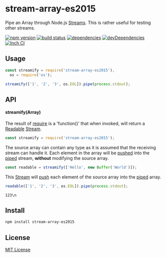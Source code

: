 # stream-array-es2015

Pipe an Array through Node.js [Streams][12]. This is rather useful for testing
other streams.

[![npm version][1]][2]
[![build status][3]][4]
[![dependencies][5]][6]
[![devDependencies][7]][8]
[![Inch CI][16]][17]

[//]: [![testling][9]][10]

## Usage

```js
const streamify = require('stream-array-es2015'),
  os = require('os');

streamify(['1', '2', '3', os.EOL]).pipe(process.stdout);
```

## API

#### streamify(Array)

The result of [require][13] is a 'function()' that when invoked, will return a
[Readable][11] [Stream][12].

```js
const streamify = require('stream-array-es2015');
```

The source array can contain any type as it is assumed that the receiving
stream can handle it. Each element in the array will be [pushed][14] into the
[piped][15] stream, **without** modifying the source array.

```js
const readable = streamify(['Hello', new Buffer('World')]);
```

This [Stream][12] will [push][14] each element of the source array into the
[piped][15] array.

```js
readable(['1', '2', '3', os.EOL]).pipe(process.stdout);
```

```
123\n
```

## Install

```sh
npm install stream-array-es2015
```

[1]: https://badge.fury.io/js/stream-array.svg
[2]: https://badge.fury.io/js/stream-array
[3]: https://api.travis-ci.org/mimetnet/node-stream-array.svg
[4]: https://travis-ci.org/mimetnet/node-stream-array
[5]: https://david-dm.org/mimetnet/node-stream-array.svg
[6]: https://david-dm.org/mimetnet/node-stream-array
[7]: https://david-dm.org/mimetnet/node-stream-array/dev-status.svg?#info=devDependencies
[8]: https://david-dm.org/mimetnet/node-stream-array/#info=devDependencies
[//]: https://ci.testling.com/mimetnet/node-stream-array.png
[//]: https://ci.testling.com/mimetnet/node-stream-array
[11]: http://nodejs.org/api/stream.html#stream_class_stream_readable
[12]: http://nodejs.org/api/stream.html#stream_stream
[13]: http://nodejs.org/api/globals.html#globals_require
[14]: https://nodejs.org/api/stream.html#stream_readable_push_chunk_encoding
[15]: https://nodejs.org/api/stream.html#stream_readable_pipe_destination_options
[16]: https://inch-ci.org/github/mimetnet/node-stream-array.svg?branch=master
[17]: http://inch-ci.org/github/mimetnet/node-stream-array

## License

[MIT License](https://github.com/syumai/stream-array-es2015/blob/master/LICENSE)
